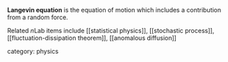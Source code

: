 __Langevin equation__ is the equation of motion which includes a contribution from a random force. 

Related $n$Lab items include [[statistical physics]], [[stochastic process]], [[fluctuation-dissipation theorem]], [[anomalous diffusion]]

category: physics